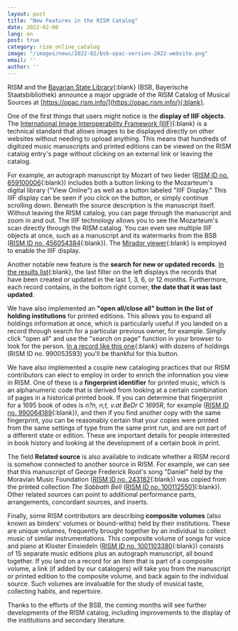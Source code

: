```yaml
---
layout: post
title: "New Features in the RISM Catalog"
date: 2022-02-08
lang: en
post: true
category: rism_online_catalog
image: "/images/news/2022-02/bsb-opac-version-2022-website.png"
email: ''
author: ''
---
```


RISM and the [Bavarian State Library](https://www.bsb-muenchen.de/){:blank} (BSB, Bayerische Staatsbibliothek) announce a major upgrade of the RISM Catalog of Musical Sources at [https://opac.rism.info/](https://opac.rism.info/){:blank}.

One of the first things that users might notice is the **display of IIIF objects**. The [International Image Interoperability Framework (IIIF)](https://iiif.io/){:blank} is a technical standard that allows images to be displayed directly on other websites without needing to upload anything. This means that hundreds of digitized music manuscripts and printed editions can be viewed on the RISM catalog entry's page without clicking on an external link or leaving the catalog.  

For example, an autograph manuscript by Mozart of two lieder ([RISM ID no. 659100006](https://opac.rism.info/search?id=659100006&View=rism){:blank}) includes both a button linking to the Mozarteum's digital library ("View Online") as well as a button labeled "IIIF Display." This IIIF display can be seen if you click on the button, or simply continue scrolling down. Beneath the source description is the manuscript itself. Without leaving the RISM catalog, you can page through the manuscript and zoom in and out. The IIIF technology allows you to see the Mozarteum's scan directly through the RISM catalog. You can even see multiple IIIF objects at once, such as a manuscript and its watermarks from the BSB ([RISM ID no. 456054384](https://opac.rism.info/search?id=456054384&View=rism){:blank}). The [Mirador viewer](https://projectmirador.org/){:blank} is employed to enable the IIIF display.  

Another notable new feature is the **search for new or updated records**. [In the results list](https://opac.rism.info/search?View=rism&q=*){:blank}, the last filter on the left displays the records that have been created or updated in the last 1, 3, 6, or 12 months. Furthermore, each record contains, in the bottom right corner, **the date that it was last updated**.  

We have also implemented an **"open all/close all" button in the list of holding institutions** for printed editions. This allows you to expand all holdings information at once, which is particularly useful if you landed on a record through search for a particular previous owner, for example. Simply click "open all" and use the "search on page" function in your browser to look for the person. [In a record like this one](https://opac.rism.info/search?id=990053593&View=rism){:blank} with dozens of holdings (RISM ID no. 990053593) you'll be thankful for this button.  

We have also implemented a couple new cataloging practices that our RISM contributors can elect to employ in order to enrich the information you view in RISM. One of these is a **fingerprint identifier** for printed music, which is an alphanumeric code that is derived from looking at a certain combination of pages in a historical printed book. If you can determine that fingerprint for a 1695 book of odes is _n?n, n;t, v.at BeDr C 1695R_, for example ([RISM ID no. 990064189](https://opac.rism.info/search?id=990064189&View=rism){:blank}), and then if you find another copy with the same fingerprint, you can be reasonably certain that your copies were printed from the same settings of type from the same print run, and are not part of a different state or edition. These are important details for people interested in book history and looking at the development of a certain book in print.  

The field **Related source** is also available to indicate whether a RISM record is somehow connected to another source in RISM. For example, we can see that this manuscript of George Frederick Root's song "Daniel" held by the Moravian Music Foundation ([RISM ID no. 243182](https://opac.rism.info/search?id=243182&View=rism){:blank}) was copied from the printed collection _The Sabbath Bell_ ([RISM ID no. 1001125501](https://opac.rism.info/search?id=1001125501&View=rism){:blank}). Other related sources can point to additional performance parts, arrangements, concordant sources, and inserts.  

Finally, some RISM contributors are describing **composite volumes** (also known as binders' volumes or bound-withs) held by their institutions. These are unique volumes, frequently brought together by an individual to collect music of similar instrumentations. This composite volume of songs for voice and piano at Kloster Einsiedeln ([RISM ID no. 1001103380](https://opac.rism.info/search?id=1001103380&View=rism){:blank}) consists of 15 separate music editions plus an autograph manuscript, all bound together. If you land on a record for an item that is part of a composite volume, a link (if added by our catalogers) will take you from the manuscript or printed edition to the composite volume, and back again to the individual source. Such volumes are invaluable for the study of musical taste, collecting habits, and repertoire.  

Thanks to the efforts of the BSB, the coming months will see further developments of the RISM catalog, including improvements to the display of the institutions and secondary literature.
